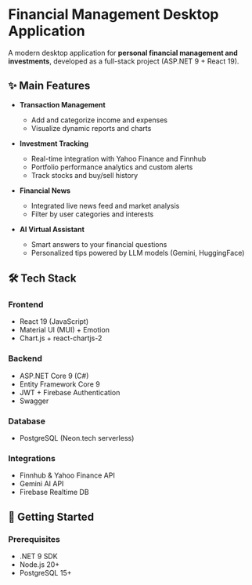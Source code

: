 # Financial Management Desktop Application

A modern desktop application for **personal financial management and investments**, developed as a full-stack project (ASP.NET 9 + React 19).

## ✨ Main Features

- **Transaction Management**
  - Add and categorize income and expenses
  - Visualize dynamic reports and charts

- **Investment Tracking**
  - Real-time integration with Yahoo Finance and Finnhub
  - Portfolio performance analytics and custom alerts
  - Track stocks and buy/sell history

- **Financial News**
  - Integrated live news feed and market analysis
  - Filter by user categories and interests

- **AI Virtual Assistant**
  - Smart answers to your financial questions
  - Personalized tips powered by LLM models (Gemini, HuggingFace)

## 🛠 Tech Stack

### Frontend
- React 19 (JavaScript)
- Material UI (MUI) + Emotion
- Chart.js + react-chartjs-2

### Backend
- ASP.NET Core 9 (C#)
- Entity Framework Core 9
- JWT + Firebase Authentication
- Swagger

### Database
- PostgreSQL (Neon.tech serverless)

### Integrations
- Finnhub & Yahoo Finance API
- Gemini AI API
- Firebase Realtime DB

## 🚀 Getting Started

### Prerequisites
- .NET 9 SDK
- Node.js 20+
- PostgreSQL 15+

